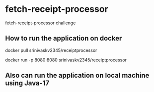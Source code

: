# fetch-receipt-processor
fetch-receipt-processor challenge

## How to run the application on docker
docker pull srinivaskv2345/receiptprocessor

docker run -p 8080:8080 srinivaskv2345/receiptprocessor


## Also can run the application on local machine using Java-17